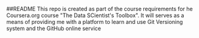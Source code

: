 ##README
This repo is created as part of the course requirements for he Coursera.org course "The Data SCientist's Toolbox". It will serves as a means of providing me with a platform to learn and use Git Versioning system and the GitHub online service